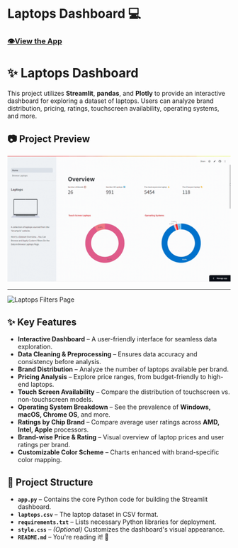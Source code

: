 # Laptops Dashboard 💻
### [👁️View the App](https://laptopsdataset.streamlit.app)

# ✨ Laptops Dashboard

This project utilizes **Streamlit**, **pandas**, and **Plotly** to provide an interactive dashboard for exploring a dataset of laptops. Users can analyze brand distribution, pricing, ratings, touchscreen availability, operating systems, and more.
## 📷 Project Preview  
![Laptops Dashboard Home🏡](https://github.com/omar038/Laptops-/blob/main/img/Home%20Page.gif)

-------------------------

![Laptops Filters Page](https://github.com/omar038/Laptops-/blob/main/img/Browse%20Page.gif)

## ✨ Key Features

- **Interactive Dashboard** – A user-friendly interface for seamless data exploration.
- **Data Cleaning & Preprocessing** – Ensures data accuracy and consistency before analysis.
- **Brand Distribution** – Analyze the number of laptops available per brand.
- **Pricing Analysis** – Explore price ranges, from budget-friendly to high-end laptops.
- **Touch Screen Availability** – Compare the distribution of touchscreen vs. non-touchscreen models.
- **Operating System Breakdown** – See the prevalence of **Windows, macOS, Chrome OS**, and more.
- **Ratings by Chip Brand** – Compare average user ratings across **AMD, Intel, Apple** processors.
- **Brand-wise Price & Rating** – Visual overview of laptop prices and user ratings per brand.
- **Customizable Color Scheme** – Charts enhanced with brand-specific color mapping.

## 📂 Project Structure

- **`app.py`** – Contains the core Python code for building the Streamlit dashboard.
- **`laptops.csv`** – The laptop dataset in CSV format.
- **`requirements.txt`** – Lists necessary Python libraries for deployment.
- **`style.css`** – *(Optional)* Customizes the dashboard's visual appearance.
- **`README.md`** – You're reading it! 📖


